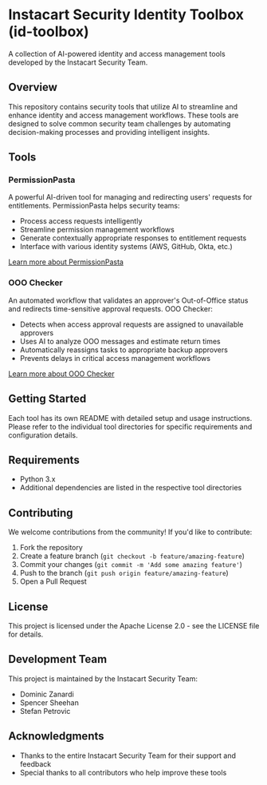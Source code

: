 # Instacart Security Identity Toolbox (id-toolbox)

A collection of AI-powered identity and access management tools developed by the Instacart Security Team.

## Overview

This repository contains security tools that utilize AI to streamline and enhance identity and access management workflows. These tools are designed to solve common security team challenges by automating decision-making processes and providing intelligent insights.

## Tools

### PermissionPasta

A powerful AI-driven tool for managing and redirecting users' requests for entitlements. PermissionPasta helps security teams:

- Process access requests intelligently
- Streamline permission management workflows
- Generate contextually appropriate responses to entitlement requests
- Interface with various identity systems (AWS, GitHub, Okta, etc.)

[Learn more about PermissionPasta](./permission_pasta/README.md)

### OOO Checker

An automated workflow that validates an approver's Out-of-Office status and redirects time-sensitive approval requests. OOO Checker:

- Detects when access approval requests are assigned to unavailable approvers
- Uses AI to analyze OOO messages and estimate return times
- Automatically reassigns tasks to appropriate backup approvers
- Prevents delays in critical access management workflows

[Learn more about OOO Checker](./ooo_checker/README.md)

## Getting Started

Each tool has its own README with detailed setup and usage instructions. Please refer to the individual tool directories for specific requirements and configuration details.

## Requirements

- Python 3.x
- Additional dependencies are listed in the respective tool directories

## Contributing

We welcome contributions from the community! If you'd like to contribute:

1. Fork the repository
2. Create a feature branch (`git checkout -b feature/amazing-feature`)
3. Commit your changes (`git commit -m 'Add some amazing feature'`)
4. Push to the branch (`git push origin feature/amazing-feature`)
5. Open a Pull Request

## License

This project is licensed under the Apache License 2.0 - see the LICENSE file for details.

## Development Team

This project is maintained by the Instacart Security Team:
- Dominic Zanardi
- Spencer Sheehan
- Stefan Petrovic

## Acknowledgments

- Thanks to the entire Instacart Security Team for their support and feedback
- Special thanks to all contributors who help improve these tools